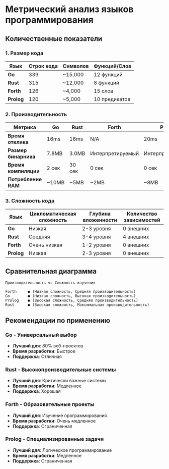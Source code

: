# Метрический анализ языков программирования

## Количественные показатели

### 1. Размер кода

| Язык | Строк кода | Символов | Функций/Слов |
|------|------------|----------|--------------|
| **Go** | 339 | ~15,000 | 12 функций |
| **Rust** | 315 | ~12,000 | 8 функций |
| **Forth** | 126 | ~4,000 | 15 слов |
| **Prolog** | 120 | ~5,000 | 10 предикатов |

### 2. Производительность

| Метрика | Go | Rust | Forth | Prolog |
|---------|----|----- |-------|--------|
| **Время отклика** | 16ms | 16ms | N/A | 20ms |
| **Размер бинарника** | 7.8MB | 3.0MB | Интерпретируемый | Интерпретируемый |
| **Время компиляции** | 2 сек | 30 сек | 0 сек | 0 сек |
| **Потребление RAM** | ~10MB | ~5MB | ~2MB | ~8MB |

### 3. Сложность кода

| Язык | Цикломатическая сложность | Глубина вложенности | Количество зависимостей |
|------|---------------------------|---------------------|------------------------|
| **Go** | Низкая | 2-3 уровня | 0 внешних |
| **Rust** | Средняя | 3-4 уровня | 4 внешних |
| **Forth** | Очень низкая | 1-2 уровня | 0 внешних |
| **Prolog** | Низкая | 2-3 уровня | 0 внешних |

## Сравнительная диаграмма

```
Производительность vs Сложность изучения

Forth     ● (Низкая сложность, Средняя производительность)
Go        ● (Низкая сложность, Высокая производительность)  
Prolog    ● (Высокая сложность, Средняя производительность)
Rust      ● (Высокая сложность, Максимальная производительность)
```

## Рекомендации по применению

### Go - Универсальный выбор
- **Лучший для**: 80% веб-проектов
- **Время разработки**: Быстрое
- **Поддержка**: Отличная

### Rust - Высокопроизводительные системы  
- **Лучший для**: Критически важные системы
- **Время разработки**: Медленное
- **Поддержка**: Хорошая

### Forth - Образовательные проекты
- **Лучший для**: Изучение программирования
- **Время разработки**: Очень медленное
- **Поддержка**: Ограниченная

### Prolog - Специализированные задачи
- **Лучший для**: Логическое программирование
- **Время разработки**: Медленное
- **Поддержка**: Ограниченная
